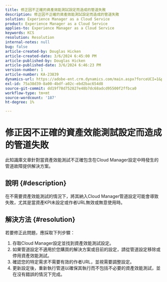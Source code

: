 ```yaml
---
title: 修正因不正確的資產效能測試設定而造成的管道失敗
description: 修正因不正確的資產效能測試設定而造成的管道失敗
solution: Experience Manager as a Cloud Service
product: Experience Manager as a Cloud Service
applies-to: Experience Manager as a Cloud Service
keywords: KCS
resolution: Resolution
internal-notes: null
bug: false
article-created-by: Douglas Hicken
article-created-date: 3/6/2024 6:45:00 PM
article-published-by: Douglas Hicken
article-published-date: 3/6/2024 6:46:23 PM
version-number: 1
article-number: KA-23839
dynamics-url: https://adobe-ent.crm.dynamics.com/main.aspx?forceUCI=1&pagetype=entityrecord&etn=knowledgearticle&id=f534b49e-e9db-ee11-904d-6045bd006793
exl-id: 75a38d39-8a00-4bdf-a02c-ebd2bac654d8
source-git-commit: dd19f78d752827e48b7dc68adcd95500f2ffbca0
workflow-type: tm+mt
source-wordcount: '187'
ht-degree: 1%

---
```


# 修正因不正確的資產效能測試設定而造成的管道失敗


此知識庫文章針對當資產效能測試不正確包含在Cloud Manager設定中時發生的管道故障提供解決方案。

## 說明 {#description}

在不需要資產效能測試的情況下，將其納入Cloud Manager管道設定可能會導致失敗，尤其是當資產KPI未設定或作者URL無效或無意使用時。

## 解決方法 {#resolution}


若要修正此問題，應採取下列步驟：
1. 存取Cloud Manager設定並找到資產效能測試設定。
2. 如果管道設定不適用於您購買的解決方案或目前的設定，請從管道設定移除或停用資產效能測試。
3. 確認您的特定需求不需要有效的作者URL，並視需要調整設定。
4. 更新設定後，重新執行管道以確保其執行而不包括不必要的資產效能測試，並在沒有錯誤的情況下完成。
